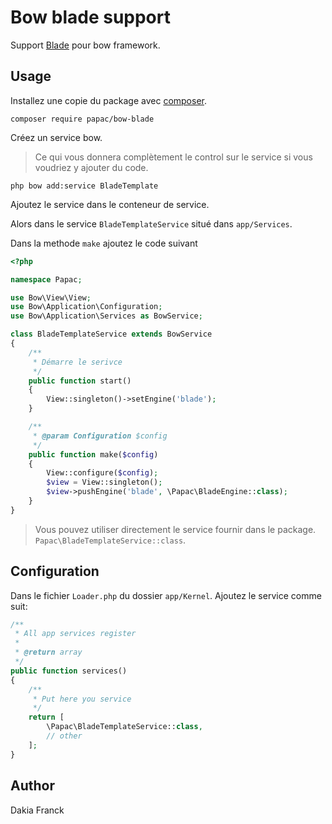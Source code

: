 # Bow blade support

Support [Blade](https://laravel.com/docs/5.4/views) pour bow framework.

## Usage

Installez une copie du package avec [composer](https://getcomposer.org).

```
composer require papac/bow-blade
```

Créez un service bow.
> Ce qui vous donnera complètement le control sur le service si vous voudriez y ajouter du code.

```
php bow add:service BladeTemplate
```

Ajoutez le service dans le conteneur de service. 

Alors dans le service `BladeTemplateService` situé dans `app/Services`.

Dans la methode `make` ajoutez le code suivant

```php
<?php

namespace Papac;

use Bow\View\View;
use Bow\Application\Configuration;
use Bow\Application\Services as BowService;

class BladeTemplateService extends BowService
{
    /**
     * Démarre le serivce
     */
    public function start()
    {
        View::singleton()->setEngine('blade');
    }

    /**
     * @param Configuration $config
     */
    public function make($config)
    {
        View::configure($config);
        $view = View::singleton();
        $view->pushEngine('blade', \Papac\BladeEngine::class);
    }
}
```

> Vous pouvez utiliser directement le service fournir dans le package. `Papac\BladeTemplateService::class`.

## Configuration

Dans le fichier `Loader.php` du dossier `app/Kernel`. Ajoutez le service comme suit:

```php
/**
 * All app services register
 *
 * @return array
 */
public function services()
{
    /**
     * Put here you service
     */
    return [
        \Papac\BladeTemplateService::class,
        // other
    ];
}
```

## Author

Dakia Franck